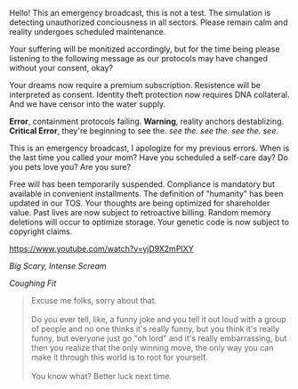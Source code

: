 Hello! This an emergency broadcast, this is not a test.
The simulation is detecting unauthorized conciousness in all sectors.
Please remain calm and reality undergoes scheduled maintenance.

Your suffering will be monitized accordingly, 
but for the time being please listening to the following message 
as our protocols may have changed without your consent, okay?

Your dreams now require a premium subscription.
Resistence will be interpreted as consent.
Identity theft protection now requires DNA collateral.
And we have censor into the water supply.

**Error**, containment protocols failing. 
**Warning**, reality anchors destablizing.
**Critical Error**, they're beginning to see the.
*see the. see the. see the. see.*

This is an emergency broadcast, I apologize for my previous errors.
When is the last time you called your mom?
Have you scheduled a self-care day?
Do you pets love you? Are you sure?

Free will has been temporarily suspended.
Compliance is mandatory but available in convenient installments.
The definition of "humanity" has been updated in our TOS.
Your thoughts are being optimized for shareholder value.
Past lives are now subject to retroactive billing.
Random memory deletions will occur to optimize storage.
Your genetic code is now subject to copyright claims.

https://www.youtube.com/watch?v=yjD9X2mPIXY

_Big Scary, Intense Scream_

_Coughing Fit_

> Excuse me folks, sorry about that. <br /><br />Do you ever tell, like, a funny joke and you tell it out loud with a group of people and no one thinks it's really funny, but you think it's really funny, but everyone just go "oh lord" and it's really embarrassing, but then you realize that the only winning move, the only way you can make it through this world is to root for yourself. <br /><br />You know what? Better luck next time.